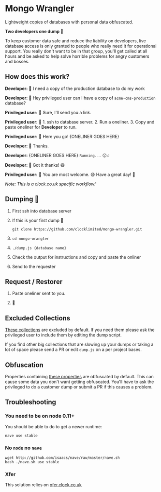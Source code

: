 # Mongo Wrangler

Lightweight copies of databases with personal data obfuscated.

**Two developers one dump 💩**

To keep customer data safe and reduce the liability on developers, live database access is only granted to people who really need it for operational support. You really don't want to be in that group, you'll get called at all hours and be asked to help solve horrible problems for angry customers and bosses.

## How does this work?

**Developer:** 🤔 I need a copy of the production database to do my work

**Developer:** 💬 Hey privileged user can I have a copy of `acme-cms-production` database?

**Privileged user:** 💬 Sure, I'll send you a link.

**Privileged user:** 🙂 1. ssh to database server. 2. Run a oneliner. 3. Copy and paste oneliner for **Developer** to run.

**Privileged user:** 💬 Here you go! {ONELINER GOES HERE}

**Developer:** 💬 Thanks.

**Developer:** {ONELINER GOES HERE} `Running...` 😗🎶

**Developer:** 💬 Got it thanks! 😄

**Privileged user:** 💬 You are most welcome. 😄 Have a great day! 🎈

*Note: This is a clock.co.uk specific workflow!*

## Dumping 💩

1. First ssh into database server

2. If this is your first dump 💩

    `git clone https://github.com/clocklimited/mongo-wrangler.git`

3. `cd mongo-wrangler`

4. `./dump.js {database name}`

5. Check the output for instructions and copy and paste the onliner

6. Send to the requester

## Request / Restorer

1. Paste oneliner sent to you.

2. 🎉

## Excluded Collections

[These collections](dump.js#L21-L27) are excluded by default. If you need them please ask the privileged user to include them by editing the dump script.

If you find other big collections that are slowing up your dumps or taking a lot of space please send a PR or edit `dump.js` on a per project bases.

## Obfuscation

Properties containing [these properties](obfuscate.js#L1) are obfuscated by default. This can cause some data you don't want getting obfuscated. You'll have to ask the privileged to do a customer dump or submit a PR if this causes a problem.

## Troubleshooting

### You need to be on node 0.11+

You should be able to do to get a newer runtime:

`nave use stable`

### No `node` no `nave`

```
wget http://github.com/isaacs/nave/raw/master/nave.sh
bash ./nave.sh use stable
```

### Xfer

This solution relies on [xfer.clock.co.uk](https://xfer.clock.co.uk)
